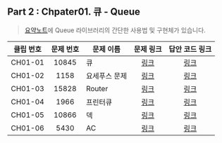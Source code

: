 ## Part 2 : Chpater01. 큐 - Queue

> [요약노트](https://github.com/Acka1357/codingtest-java-20/tree/main/%EC%9A%94%EC%95%BD%EB%85%B8%ED%8A%B8)에 Queue 라이브러리의 간단한 사용법 및 구현체가 있습니다.


| 클립 번호 | 문제 번호 | 문제 이름 | 문제 링크 | 답안 코드 링크 |
|:---:|:---:|---|:---:|:---:|
| CH01-01 | 10845 | 큐 | [링크](http://icpc.me/10845) | [링크](https://github.com/Acka1357/codingtest-java-20/tree/main/Part2_%EA%B0%95%EC%9D%98%EC%9E%90%EB%A3%8C/Ch01_%ED%81%90/%EB%AC%B8%EC%A0%9C%EB%B3%84%EC%BD%94%EB%93%9C/10845_%ED%81%90) |
| CH01-02 | 1158 | 요세푸스 문제 | [링크](http://icpc.me/1158) | [링크](https://github.com/Acka1357/codingtest-java-20/tree/main/Part2_%EA%B0%95%EC%9D%98%EC%9E%90%EB%A3%8C/Ch01_%ED%81%90/%EB%AC%B8%EC%A0%9C%EB%B3%84%EC%BD%94%EB%93%9C/1158_%EC%9A%94%EC%84%B8%ED%91%B8%EC%8A%A4%EB%AC%B8%EC%A0%9C) |
| CH01-03 | 15828 | Router | [링크](http://icpc.me/15828) | [링크](https://github.com/Acka1357/codingtest-java-20/tree/main/Part2_%EA%B0%95%EC%9D%98%EC%9E%90%EB%A3%8C/Ch01_%ED%81%90/%EB%AC%B8%EC%A0%9C%EB%B3%84%EC%BD%94%EB%93%9C/15828_Router) |
| CH01-04 | 1966 | 프린터큐 | [링크](http://icpc.me/1966) | [링크](https://github.com/Acka1357/codingtest-java-20/tree/main/Part2_%EA%B0%95%EC%9D%98%EC%9E%90%EB%A3%8C/Ch01_%ED%81%90/%EB%AC%B8%EC%A0%9C%EB%B3%84%EC%BD%94%EB%93%9C/1966_%ED%94%84%EB%A6%B0%ED%84%B0%ED%81%90) |
| CH01-05 | 10866 | 덱 | [링크](http://icpc.me/10866) | [링크](https://github.com/Acka1357/codingtest-java-20/tree/main/Part2_%EA%B0%95%EC%9D%98%EC%9E%90%EB%A3%8C/Ch01_%ED%81%90/%EB%AC%B8%EC%A0%9C%EB%B3%84%EC%BD%94%EB%93%9C/10866_%EB%8D%B1) |
| CH01-06 | 5430 | AC | [링크](http://icpc.me/5430) | [링크](https://github.com/Acka1357/codingtest-java-20/tree/main/Part2_%EA%B0%95%EC%9D%98%EC%9E%90%EB%A3%8C/Ch01_%ED%81%90/%EB%AC%B8%EC%A0%9C%EB%B3%84%EC%BD%94%EB%93%9C/5430_AC) |

